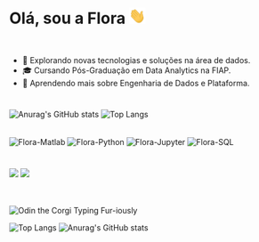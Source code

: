 <h1>Olá, sou a Flora <img  src="https://raw.githubusercontent.com/ABSphreak/ABSphreak/master/gifs/Hi.gif" width="30px"></h1>
<br/>

- 🤔 Explorando novas tecnologias e soluções na área de dados.
- 🎓 Cursando Pós-Graduação em Data Analytics na FIAP.
- 🌱 Aprendendo mais sobre Engenharia de Dados e Plataforma.
<h1></h1>

![Anurag's GitHub stats](https://github-readme-stats.vercel.app/api?username=florascarvalho&show_icons=true&theme=dracula&size_weight=0.05&count_weight=0.05)
![Top Langs](https://github-readme-stats.vercel.app/api/top-langs/?username=florascarvalho&layout=compact&theme=dracula&size_weight=0.75&count_weight=0.75)



<div style="display: inline_block"><br>
<img align="center" alt="Flora-Matlab" height="40" width="40" src="https://cdn.jsdelivr.net/gh/devicons/devicon@latest/icons/matlab/matlab-original.svg"/>
<img align="center" alt="Flora-Python" height="40" width="40" src="https://cdn.jsdelivr.net/gh/devicons/devicon@latest/icons/python/python-original.svg"/>
<img align="center" alt="Flora-Jupyter" height="40" width="40" src="https://cdn.jsdelivr.net/gh/devicons/devicon@latest/icons/jupyter/jupyter-original-wordmark.svg"/>
<img align="center" alt="Flora-SQL" height="40" width="40" src="https://cdn.jsdelivr.net/gh/devicons/devicon@latest/icons/azuresqldatabase/azuresqldatabase-original.svg"/>  
</div>         
<h1></h1> 

<div> 
<a href="https://www.linkedin.com/in/florascarvalho" target="_blank"><img src="https://img.shields.io/badge/-LinkedIn-%230077B5?style=for-the-badge&logo=linkedin&logoColor=white" target="_blank"></a>
 <a href="mailto:flora_scarvalho@live.com"><img src="https://img.shields.io/badge/Microsoft_Outlook-0078D4?style=for-the-badge&logo=microsoft-outlook&logoColor=white"></a> 
</div>
<br> <br> 

![Odin the Corgi Typing Fur-iously](https://i.makeagif.com/media/3-30-2017/jtyvJF.gif)

![Top Langs](https://github-readme-stats.vercel.app/api/top-langs/?username=florascarvalho&theme=dracula)
![Anurag's GitHub stats](https://github-readme-stats.vercel.app/api?username=florascarvalho&show_icons=true&theme=dracula)
